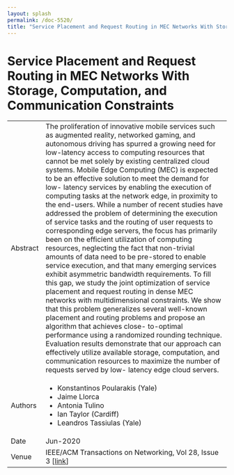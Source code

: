 ```yaml
---
layout: splash
permalink: /doc-5520/
title: "Service Placement and Request Routing in MEC Networks With Storage, Computation, and Communication Constraints"
---
```


# Service Placement and Request Routing in MEC Networks With Storage, Computation, and Communication Constraints

<table>
    <tbody>
    <tr>
        <td>Abstract</td>
        <td>The proliferation of innovative mobile services such as augmented reality, networked gaming, and autonomous driving has spurred a growing need for low-latency access to computing resources that cannot be met solely by existing centralized cloud systems. Mobile Edge Computing (MEC) is expected to be an effective solution to meet the demand for low- latency services by enabling the execution of computing tasks at the network edge, in proximity to the end-users. While a number of recent studies have addressed the problem of determining the execution of service tasks and the routing of user requests to corresponding edge servers, the focus has primarily been on the efficient utilization of computing resources, neglecting the fact that non-trivial amounts of data need to be pre-stored to enable service execution, and that many emerging services exhibit asymmetric bandwidth requirements. To fill this gap, we study the joint optimization of service placement and request routing in dense MEC networks with multidimensional constraints. We show that this problem generalizes several well-known placement and routing problems and propose an algorithm that achieves close- to-optimal performance using a randomized rounding technique. Evaluation results demonstrate that our approach can effectively utilize available storage, computation, and communication resources to maximize the number of requests served by low- latency edge cloud servers.</td>
    </tr>
    <tr>
        <td>Authors</td>
        <td>
            <ul>
                <li>Konstantinos Poularakis (Yale)</li>
                <li>Jaime Llorca</li>
                <li>Antonia Tulino</li>
                <li>Ian Taylor (Cardiff)</li>
                <li>Leandros Tassiulas (Yale)</li>
            </ul>
        </td>
    </tr>
    <tr>
        <td>Date</td>
        <td>Jun-2020</td>
    </tr>
    <tr>
        <td>Venue</td>
        <td>IEEE/ACM Transactions on Networking, Vol 28, Issue 3 [<a href="https://ieeexplore.ieee.org/document/9055440">link</a>]</td>
    </tr>
    </tbody>
</table>
